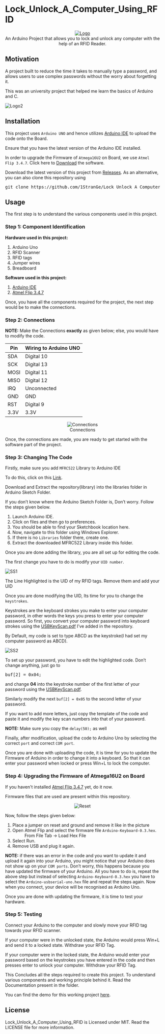 # Lock_Unlock_A_Computer_Using_RFID
<p align="center">
    <a href="https://github.com/1StranGe/Lock_Unlock_A_Computer_Using_RFID"><img src="https://i.ibb.co/6Rp1KWq/Logo.png" alt="Logo" border="0"></a>
    <br>An Arduino Project that allows you to lock and unlock any computer with the help of an RFID Reader.
</p>

## Motivation

A project built to reduce the time it takes to manually type a password, and allows users to use complex passwords without the worry about forgetting it.

This was an university project that helped me learn the basics of Arduino and C.

<p align="centre">
    <img src="https://i.ibb.co/TKXkSct/Logo2.png" alt="Logo2" border="0">
</p>

## Installation

This project uses `Arduino UNO` and hence utilizes <a href="https://www.arduino.cc/en/Main/Software">Arduino IDE</a> to upload the code onto the Board.

Ensure that you have the latest version of the Arduino IDE installed.

In order to upgrade the Firmware of `Atmega16U2` on Board, we use 
`Atmel Flip 3.4.7`. Click here to <a href="http://ww1.microchip.com/downloads/en/DeviceDoc/JRE%20-%20Flip%20Installer%20-%203.4.7.112.exe">Download</a> the software. 

Download the latest version of this project from <a href="https://github.com/1StranGe/Lock_Unlock_A_Computer_Using_RFID/releases">Releases</a>.
As an alternative, you can also clone this repository using
<pre>
git clone https://github.com/1StranGe/Lock_Unlock_A_Computer_Using_RFID.git
</pre>

## Usage

The first step is to understand the various components used in this project.

### Step 1: Component Identification

**Hardware used in this project:**

1. Arduino Uno
2. RFID Scanner
3. RFID tags
4. Jumper wires
5. Breadboard

**Software used in this project:**

1. <a href="https://www.arduino.cc/en/Main/Software">Arduino IDE</a>
2. <a href="http://ww1.microchip.com/downloads/en/DeviceDoc/JRE%20-%20Flip%20Installer%20-%203.4.7.112.exe">Atmel Flip 3.4.7</a>

Once, you have all the components required for the project, the next step would
be to make the connections.

### Step 2: Connections

**NOTE:** Make the Connections **exactly** as given below; else, you would have to
modify the code.


| Pin  	| Wiring to Arduino UNO 	|
|------	|-----------------------	|
| SDA  	| Digital 10            	|
| SCK  	| Digital 13            	|
| MOSI 	| Digital 11            	|
| MISO 	| Digital 12            	|
| IRQ  	| Unconnected           	|
| GND  	| GND                   	|
| RST  	| Digital 9             	|
| 3.3V 	| 3.3V                  	|

<p align="center">
    <img src="https://i.ibb.co/Z1snH20/Connections.png" alt="Connections" border="0">
    <br>Connections
</p>

Once, the connections are made, you are ready to get started with the software
part of the project.

### Step 3: Changing The Code

Firstly, make sure you add `MFRC522` Library to Arduino IDE

To do this, click on this <a href="https://github.com/miguelbalboa/rfid">Link</a>.

Download and Extract the repository(library) into the libraries folder in Arduino Sketch Folder.

If you don’t know where the Arduino Sketch Folder is, Don’t worry. Follow the
steps given below.

1. Launch Arduino IDE.
2. Click on files and then go to preferences.
3. You should be able to find your Sketchbook location here.
4. Now, navigate to this folder using Windows Explorer.
5. If there is no `Libraries` folder there, create one.
6. Extract the downloaded MFRC522 Library inside this folder.

Once you are done adding the library, you are all set up for editing the code.

The first change you have to do is modify your `UID number`.

<img src="https://i.ibb.co/09zHpGw/SS1.png" alt="SS1" border="0">

The Line Highlighted is the UID of my RFID tags. Remove them and add your UID

Once you are done modifying the UID, Its time for you to change the `keystrokes`.

Keystrokes are the keyboard strokes you make to enter your computer password,
in other words the keys you press to enter your computer password. So first, you convert your computer
password into keyboard strokes using the <a href="https://github.com/1StranGe/Lock_Unlock_A_Computer_Using_RFID/blob/master/USBKeyScan.pdf">USBKeyScan.pdf</a> I’ve added in the
repository.

By Default, my code is set to type ABCD as the keystroke(I had set my computer
password as ABCD).

<img src="https://i.ibb.co/fHkmFdR/SS2.png" alt="SS2" border="0">

To set up your password,
you have to edit the highlighted code. Don’t change anything, just go to
<pre>
buf[2] = 0x04; 
</pre>
and change **04** into the keystroke number of
the first letter of your password using the <a href="https://github.com/1StranGe/Lock_Unlock_A_Computer_Using_RFID/blob/master/USBKeyScan.pdf">USBKeyScan.pdf</a>.

Similarly modify the next `buf[2] = 0x05` to the second letter of your password.


If you want to add more letters, just copy the template of the code and paste it and modify the
key scan numbers into that of your password.

**NOTE:** Make sure you copy the `delay(50);` as well

Finally, after modification, upload the code to Arduino Uno by selecting the
correct `port` and correct `COM port`.

Once you are done with uploading the code, it is time for you to update the
Firmware of Arduino in order to change it into a keyboard. So that it can enter
your password when locked or press Win+L to lock the computer.

### Step 4: Upgrading the Firmware of Atmega16U2 on Board

If you haven't installed <a href="http://ww1.microchip.com/downloads/en/DeviceDoc/JRE%20-%20Flip%20Installer%20-%203.4.7.112.exe">Atmel Flip 3.4.7</a> yet, do it now.

Firmware files that are used are present within this repository.
<p align="center">
    <img src="https://i.ibb.co/1QHRKhg/Reset.png" alt="Reset" border="0">
</p>

Now, follow the steps given below:

1. Place a jumper on reset and ground and remove it like in the picture
2. Open Atmel Flip and select the firmware file `Arduino-Keyboard-0.3.hex`.</br>
&nbsp;&nbsp;&nbsp;&nbsp;&nbsp;&nbsp;&nbsp;&nbsp;&nbsp;&nbsp;From File Tab -> Load Hex File
3. Select Run.
4. Remove USB and plug it again.

**NOTE:** if there was an error in the code and you want to update it and upload it
again into your Arduino, you might notice that your Arduino does not show up on
your `COM ports`. Don’t worry, this happens because you have updated the
firmware of your Arduino. All you have to do is, repeat the above step but instead
of selecting `Arduino-Keyboard-0.3.hex` you have to select the `Arduino-usbserial-uno.hex` file and repeat the steps again. Now when you connect, your
device will be recognised as Arduino Uno.

Once you are done with updating the firmware, it is time to test your hardware.

### Step 5: Testing

Connect your Arduino to the computer and slowly move your RFID tag towards
your RFID scanner.

If your computer were in the unlocked state, the Arduino would press Win+L and
send it to a locked state. Withdraw your RFID Tag.

If your computer were in the locked state, the Arduino would enter your
password based on the keystrokes you have entered in the code and then presses
enter to unlock your computer. Withdraw your RFID Tag.

This Concludes all the steps required to create this project. To understand various
components and working principle behind it. Read the Documentation present in
the folder.

You can find the demo for this working project <a href="https://www.youtube.com/watch?v=iiAlNSMATn8">here</a>.

## License
Lock_Unlock_A_Computer_Using_RFID is Licensed under MIT. Read the LICENSE file for more information.